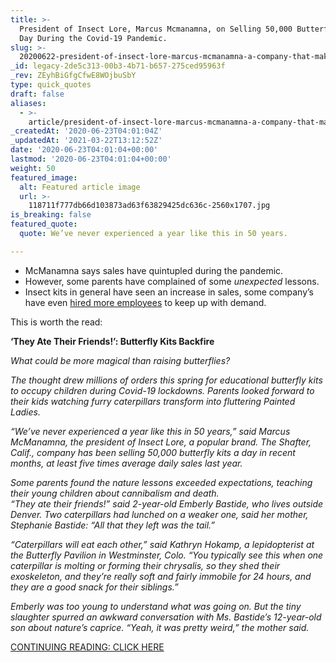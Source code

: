 ```yaml
---
title: >-
  President of Insect Lore, Marcus Mcmanamna, on Selling 50,000 Butterfly Kits a
  Day During the Covid-19 Pandemic.
slug: >-
  20200622-president-of-insect-lore-marcus-mcmanamna-a-company-that-makes-insect-kits-selling-50000-a-day-during-the-covid-19-pandemic
_id: legacy-2de5c313-00b3-4b71-b657-275ced95963f
_rev: ZEyhBiGfgCfwE8WOjbuSbY
type: quick_quotes
draft: false
aliases:
  - >-
    article/president-of-insect-lore-marcus-mcmanamna-a-company-that-makes-insect-kits-selling-50000-a-day-during-the-covid-19-pandemic/
_createdAt: '2020-06-23T04:01:04Z'
_updatedAt: '2021-03-22T13:12:52Z'
date: '2020-06-23T04:01:04+00:00'
lastmod: '2020-06-23T04:01:04+00:00'
weight: 50
featured_image:
  alt: Featured article image
  url: >-
    118711f777db66d103873ad63f63829425dc636c-2560x1707.jpg
is_breaking: false
featured_quote:
  quote: We’ve never experienced a year like this in 50 years.

---
```

* McManamna says sales have quintupled during the pandemic.
* However, some parents have complained of some *unexpected* lessons.
* Insect kits in general have seen an increase in sales, some company’s have even [hired more employees](https://www.nytimes.com/2020/05/26/realestate/coronavirus-caterpillar-kits-butterfly.html) to keep up with demand.

This is worth the read:

**‘They Ate Their Friends!’: Butterfly Kits Backfire**

_What could be more magical than raising butterflies?_

_The thought drew millions of orders this spring for educational butterfly kits to occupy children during Covid-19 lockdowns. Parents looked forward to their kids watching furry caterpillars transform into fluttering Painted Ladies._

_“We’ve never experienced a year like this in 50 years,” said Marcus McManamna, the president of Insect Lore, a popular brand. The Shafter, Calif., company has been selling 50,000 butterfly kits a day in recent months, at least five times average daily sales last year._

_Some parents found the nature lessons exceeded expectations, teaching their young children about cannibalism and death._  
_“They ate their friends!” said 2-year-old Emberly Bastide, who lives outside Denver. Two caterpillars had lunched on a weaker one, said her mother, Stephanie Bastide: “All that they left was the tail.”_

_“Caterpillars will eat each other,” said Kathryn Hokamp, a lepidopterist at the Butterfly Pavilion in Westminster, Colo. “You typically see this when one caterpillar is molting or forming their chrysalis, so they shed their exoskeleton, and they’re really soft and fairly immobile for 24 hours, and they are a good snack for their siblings.”_

_Emberly was too young to understand what was going on. But the tiny slaughter spurred an awkward conversation with Ms. Bastide’s 12-year-old son about nature’s caprice. “Yeah, it was pretty weird,” the mother said._

[CONTINUING READING: CLICK HERE](https://www.wsj.com/articles/they-ate-their-friends-butterfly-kits-backfire-11592838980?mod=hp_featst_pos5)